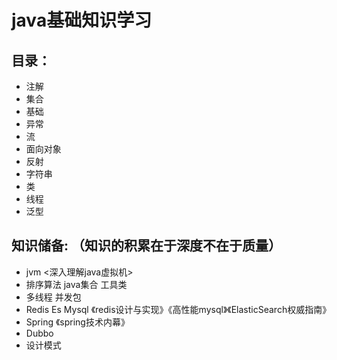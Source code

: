 # java基础知识学习

## 目录：  
* 注解
* 集合
* 基础
* 异常
* 流
* 面向对象
* 反射
* 字符串
* 类
* 线程
* 泛型

## 知识储备: （知识的积累在于深度不在于质量）
* jvm <深入理解java虚拟机>
* 排序算法 java集合 工具类 
* 多线程 并发包 
* Redis Es Mysql 《redis设计与实现》《高性能mysql》《ElasticSearch权威指南》
* Spring	《spring技术内幕》
* Dubbo
* 设计模式